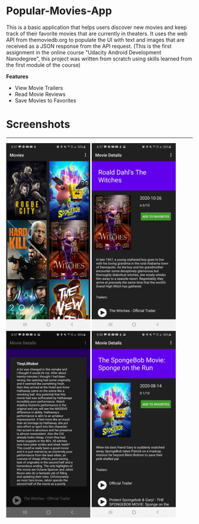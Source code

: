 # Popular-Movies-App


This is a basic application that helps users discover new movies and keep track of their favorite movies that are currently in theaters. It uses the web API from themoviedb.org to populate the UI with text and images that are received as a JSON response from the API request. 
(This is the first assignment in the online course "Udacity Android Development Nanodegree", this project was written from scratch using skills learned from the first module of the course)

**Features**
- View Movie Trailers 
- Read Movie Reviews
- Save Movies to Favorites

# Screenshots
 -----------
<img width="45%" src="./github/30.jpg"/>
<img width="45%" src="./github/20.jpg"/>
<img width="45%" src="./github/10.jpg"/>
<img width="45%" src="./github/40.jpg"/>


 